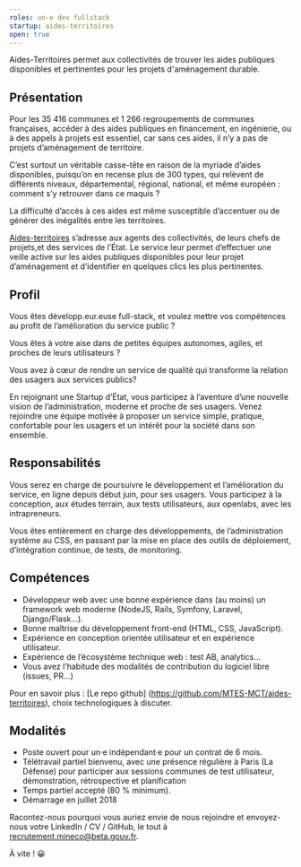 ```yaml
---
roles: un·e dev fullstack
startup: aides-territoires
open: true
---
```


Aides-Territoires permet aux collectivités de trouver les aides publiques disponibles et pertinentes pour les projets d'aménagement durable.

<!--more-->

## Présentation

Pour les 35 416 communes et 1 266 regroupements de communes françaises, accéder à des aides publiques en financement, en ingénierie, ou à des appels à projets est essentiel, car sans ces aides, il n’y a pas de projets d’aménagement de territoire. 

C’est surtout un véritable casse-tête en raison de la myriade d’aides disponibles, puisqu’on en recense plus de 300 types, qui relèvent de différents niveaux, départemental, régional, national, et même européen : comment s’y retrouver dans ce maquis ?

La difficulté d’accès à ces aides est même susceptible d’accentuer ou de générer des inégalités entre les territoires.

[Aides-territoires](https://www.aides-territoires.beta.gouv.fr) s’adresse aux  agents des collectivités, de leurs chefs de projets,et des services de l’État. Le service leur permet d’effectuer une veille active sur les aides publiques disponibles pour leur projet d’aménagement et d’identifier en quelques clics les plus pertinentes.

## Profil

Vous êtes développ.eur.euse full-stack, et voulez mettre vos compétences au profit de l’amélioration du service public ? 

Vous êtes à votre aise dans de petites équipes autonomes, agiles, et proches de leurs utilisateurs ?

Vous avez à cœur de rendre un service de qualité qui transforme la relation des usagers aux services publics? 

En rejoignant une Startup d’État, vous participez à l’aventure d’une nouvelle vision de l’administration, moderne et proche de ses usagers. Venez rejoindre une équipe motivée à proposer un service simple, pratique, confortable pour les usagers et un intérêt pour la société dans son ensemble.

## Responsabilités

Vous serez en charge de poursuivre le développement et l’amélioration du service, en ligne depuis début juin, pour ses usagers. Vous participez à la conception, aux études terrain, aux tests utilisateurs, aux openlabs, avec les intrapreneurs.

Vous êtes entièrement en charge des développements, de l’administration système au CSS, en passant par la mise en place des outils de déploiement, d’intégration continue, de tests, de monitoring.

## Compétences

- Développeur web avec une bonne expérience dans (au moins) un framework web moderne (NodeJS, Rails, Symfony, Laravel, Django/Flask…).
- Bonne maîtrise du développement front-end (HTML, CSS, JavaScript).
- Expérience en conception orientée utilisateur et en expérience utilisateur.
- Expérience de l’écosystème technique web : test AB, analytics…
- Vous avez l’habitude des modalités de contribution du logiciel libre (issues, PR…)

Pour en savoir plus : [Le repo github] (https://github.com/MTES-MCT/aides-territoires), choix technologiques à discuter.

## Modalités

- Poste ouvert pour un·e indépendant·e pour un contrat de 6 mois.
- Télétravail partiel bienvenu, avec une présence régulière à Paris (La Défense) pour participer aux sessions communes de test utilisateur, démonstration, rétrospective et planification
- Temps partiel accepté (80 % minimum).
- Démarrage en juillet 2018

Racontez-nous pourquoi vous auriez envie de nous rejoindre et envoyez-nous votre LinkedIn / CV / GitHub, le tout à [recrutement.mineco@beta.gouv.fr](mailto:recrutement.mineco@beta.gouv.fr).

À vite ! 😀
